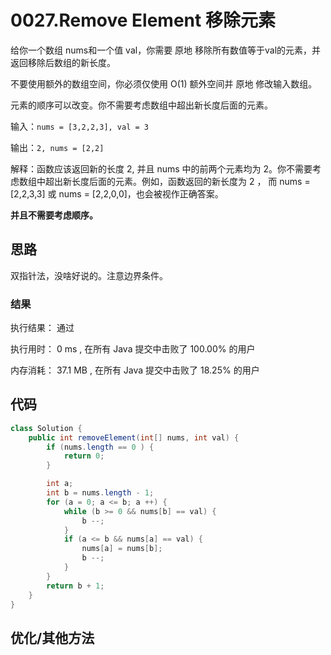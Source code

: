 # 0027.Remove Element 移除元素
给你一个数组 nums和一个值 val，你需要 原地 移除所有数值等于val的元素，并返回移除后数组的新长度。

不要使用额外的数组空间，你必须仅使用 O(1) 额外空间并 原地 修改输入数组。

元素的顺序可以改变。你不需要考虑数组中超出新长度后面的元素。

输入：`nums = [3,2,2,3], val = 3`

输出：`2, nums = [2,2]`

解释：函数应该返回新的长度 2, 并且 nums 中的前两个元素均为 2。你不需要考虑数组中超出新长度后面的元素。例如，函数返回的新长度为 2 ，
而 nums = [2,2,3,3] 或 nums = [2,2,0,0]，也会被视作正确答案。

**并且不需要考虑顺序。**

## 思路
双指针法，没啥好说的。注意边界条件。


### 结果
执行结果：
通过

执行用时： 0 ms , 在所有 Java 提交中击败了 100.00% 的用户

内存消耗： 37.1 MB , 在所有 Java 提交中击败了 18.25% 的用户

## 代码
```java
class Solution {
    public int removeElement(int[] nums, int val) {
        if (nums.length == 0 ) {
            return 0;
        }

        int a;
        int b = nums.length - 1;
        for (a = 0; a <= b; a ++) {
            while (b >= 0 && nums[b] == val) {
                b --;
            }
            if (a <= b && nums[a] == val) {
                nums[a] = nums[b];
                b --;
            }
        }
        return b + 1;
    }
}
```

## 优化/其他方法

